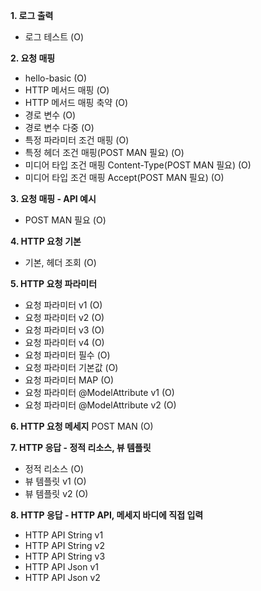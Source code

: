 **1. 로그 출력**
- 로그 테스트 (O)

**2. 요청 매핑**
- hello-basic (O)
- HTTP 메서드 매핑 (O)
- HTTP 메서드 매핑 축약 (O)
- 경로 변수 (O)
- 경로 변수 다중 (O)
- 특정 파라미터 조건 매핑 (O)
- 특정 헤더 조건 매핑(POST MAN 필요) (O)
- 미디어 타입 조건 매핑 Content-Type(POST MAN 필요) (O)
- 미디어 타입 조건 매핑 Accept(POST MAN 필요) (O)

**3. 요청 매핑 - API 예시**
- POST MAN 필요 (O)

**4. HTTP 요청 기본**
- 기본, 헤더 조회 (O)

**5. HTTP 요청 파라미터**
- 요청 파라미터 v1 (O)
- 요청 파라미터 v2 (O)
- 요청 파라미터 v3 (O)
- 요청 파라미터 v4 (O)
- 요청 파라미터 필수 (O)
- 요청 파라미터 기본값 (O)
- 요청 파라미터 MAP (O)
- 요청 파라미터 @ModelAttribute v1 (O)
- 요청 파라미터 @ModelAttribute v2 (O)

**6. HTTP 요청 메세지**
POST MAN (O)

**7. HTTP 응답 - 정적 리소스, 뷰 템플릿**
- 정적 리소스 (O)
- 뷰 템플릿 v1 (O)
- 뷰 템플릿 v2 (O)

**8. HTTP 응답 - HTTP API, 메세지 바디에 직접 입력**
- HTTP API String v1
- HTTP API String v2
- HTTP API String v3
- HTTP API Json v1
- HTTP API Json v2
